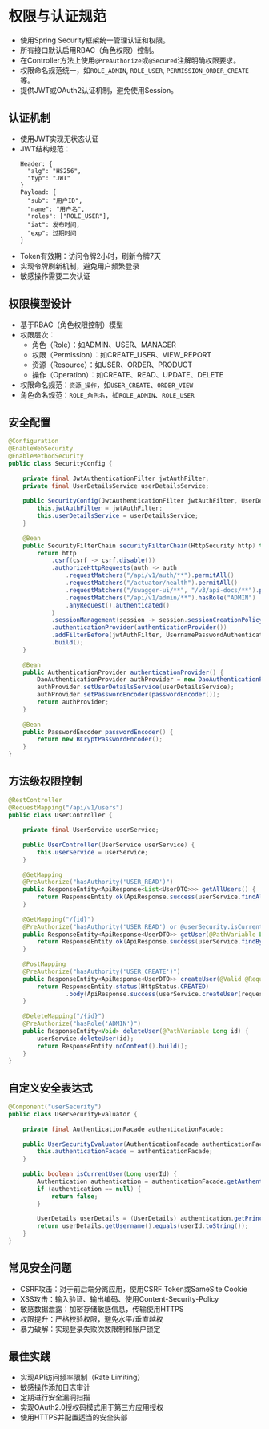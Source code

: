# 权限与认证规范

- 使用Spring Security框架统一管理认证和权限。
- 所有接口默认启用RBAC（角色权限）控制。
- 在Controller方法上使用`@PreAuthorize`或`@Secured`注解明确权限要求。
- 权限命名规范统一，如`ROLE_ADMIN`, `ROLE_USER`, `PERMISSION_ORDER_CREATE`等。
- 提供JWT或OAuth2认证机制，避免使用Session。

## 认证机制
- 使用JWT实现无状态认证
- JWT结构规范：
  ```
  Header: {
    "alg": "HS256",
    "typ": "JWT"
  }
  Payload: {
    "sub": "用户ID",
    "name": "用户名",
    "roles": ["ROLE_USER"],
    "iat": 发布时间,
    "exp": 过期时间
  }
  ```
- Token有效期：访问令牌2小时，刷新令牌7天
- 实现令牌刷新机制，避免用户频繁登录
- 敏感操作需要二次认证

## 权限模型设计
- 基于RBAC（角色权限控制）模型
- 权限层次：
  - 角色（Role）：如ADMIN、USER、MANAGER
  - 权限（Permission）：如CREATE_USER、VIEW_REPORT
  - 资源（Resource）：如USER、ORDER、PRODUCT
  - 操作（Operation）：如CREATE、READ、UPDATE、DELETE
- 权限命名规范：`资源_操作`，如`USER_CREATE`、`ORDER_VIEW`
- 角色命名规范：`ROLE_角色名`，如`ROLE_ADMIN`、`ROLE_USER`

## 安全配置
```java
@Configuration
@EnableWebSecurity
@EnableMethodSecurity
public class SecurityConfig {
    
    private final JwtAuthenticationFilter jwtAuthFilter;
    private final UserDetailsService userDetailsService;
    
    public SecurityConfig(JwtAuthenticationFilter jwtAuthFilter, UserDetailsService userDetailsService) {
        this.jwtAuthFilter = jwtAuthFilter;
        this.userDetailsService = userDetailsService;
    }
    
    @Bean
    public SecurityFilterChain securityFilterChain(HttpSecurity http) throws Exception {
        return http
            .csrf(csrf -> csrf.disable())
            .authorizeHttpRequests(auth -> auth
                .requestMatchers("/api/v1/auth/**").permitAll()
                .requestMatchers("/actuator/health").permitAll()
                .requestMatchers("/swagger-ui/**", "/v3/api-docs/**").permitAll()
                .requestMatchers("/api/v1/admin/**").hasRole("ADMIN")
                .anyRequest().authenticated()
            )
            .sessionManagement(session -> session.sessionCreationPolicy(SessionCreationPolicy.STATELESS))
            .authenticationProvider(authenticationProvider())
            .addFilterBefore(jwtAuthFilter, UsernamePasswordAuthenticationFilter.class)
            .build();
    }
    
    @Bean
    public AuthenticationProvider authenticationProvider() {
        DaoAuthenticationProvider authProvider = new DaoAuthenticationProvider();
        authProvider.setUserDetailsService(userDetailsService);
        authProvider.setPasswordEncoder(passwordEncoder());
        return authProvider;
    }
    
    @Bean
    public PasswordEncoder passwordEncoder() {
        return new BCryptPasswordEncoder();
    }
}
```

## 方法级权限控制
```java
@RestController
@RequestMapping("/api/v1/users")
public class UserController {
    
    private final UserService userService;
    
    public UserController(UserService userService) {
        this.userService = userService;
    }
    
    @GetMapping
    @PreAuthorize("hasAuthority('USER_READ')")
    public ResponseEntity<ApiResponse<List<UserDTO>>> getAllUsers() {
        return ResponseEntity.ok(ApiResponse.success(userService.findAllUsers()));
    }
    
    @GetMapping("/{id}")
    @PreAuthorize("hasAuthority('USER_READ') or @userSecurity.isCurrentUser(#id)")
    public ResponseEntity<ApiResponse<UserDTO>> getUser(@PathVariable Long id) {
        return ResponseEntity.ok(ApiResponse.success(userService.findById(id)));
    }
    
    @PostMapping
    @PreAuthorize("hasAuthority('USER_CREATE')")
    public ResponseEntity<ApiResponse<UserDTO>> createUser(@Valid @RequestBody UserCreateRequest request) {
        return ResponseEntity.status(HttpStatus.CREATED)
                .body(ApiResponse.success(userService.createUser(request)));
    }
    
    @DeleteMapping("/{id}")
    @PreAuthorize("hasRole('ADMIN')")
    public ResponseEntity<Void> deleteUser(@PathVariable Long id) {
        userService.deleteUser(id);
        return ResponseEntity.noContent().build();
    }
}
```

## 自定义安全表达式
```java
@Component("userSecurity")
public class UserSecurityEvaluator {
    
    private final AuthenticationFacade authenticationFacade;
    
    public UserSecurityEvaluator(AuthenticationFacade authenticationFacade) {
        this.authenticationFacade = authenticationFacade;
    }
    
    public boolean isCurrentUser(Long userId) {
        Authentication authentication = authenticationFacade.getAuthentication();
        if (authentication == null) {
            return false;
        }
        
        UserDetails userDetails = (UserDetails) authentication.getPrincipal();
        return userDetails.getUsername().equals(userId.toString());
    }
}
```

## 常见安全问题
- CSRF攻击：对于前后端分离应用，使用CSRF Token或SameSite Cookie
- XSS攻击：输入验证、输出编码、使用Content-Security-Policy
- 敏感数据泄露：加密存储敏感信息，传输使用HTTPS
- 权限提升：严格校验权限，避免水平/垂直越权
- 暴力破解：实现登录失败次数限制和账户锁定

## 最佳实践
- 实现API访问频率限制（Rate Limiting）
- 敏感操作添加日志审计
- 定期进行安全漏洞扫描
- 实现OAuth2.0授权码模式用于第三方应用授权
- 使用HTTPS并配置适当的安全头部 